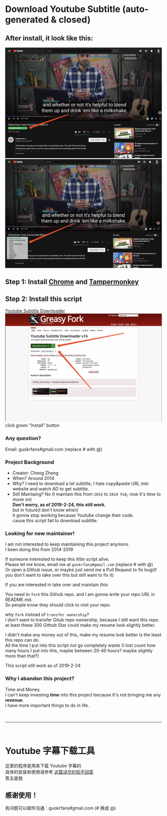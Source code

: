 # Download Youtube Subtitle (auto-generated & closed)
## After install, it look like this:  
![1](img/1.jpg)          
![2](img/2.jpg)          

## Step 1: Install [Chrome](https://www.google.com/chrome/browser/) and [Tampermonkey](https://chrome.google.com/webstore/detail/tampermonkey/dhdgffkkebhmkfjojejmpbldmpobfkfo?utm_source=chrome-ntp-icon)  

## Step 2: Install this script
[Youtube Subtitle Downloader](https://greasyfork.org/scripts/5368-youtube-subtitle-downloader)<br/>
![3](img/3.jpg)   
click green "Install" button

### Any question?
Email: guokrfans#gmail.com (replace # with @)     

### Project Background
* Creator: Cheng Zheng
* When? Around 2014
* Why? I need to download a lot subtitle, I hate copy&paste URL into website and watch AD to get subtitle.
* Still Maintaing? No (I maintain this from `2014` to `2019 Feb`, now it's time to move on)    
**Don't worry, as of 2019-2-24, this still work.**   
but in future(I don't know when)   
it gonna stop working because Youtube change their code.   
cause this script fail to download subtitle.   

### Looking for new maintainer!
I am not interested to keep maintaining this project anymore.    
I been doing this from 2014-2019     

If someone interested to keep this little script alive.   
Please let me know, email me at `guokrfans#gmail.com` (replace # with @)  
Or open a Github issue, or maybe just send me a Pull Request to fix bug(if you don't want to take over this but still want to fix it)      

If you are interested in take over and maintain this:   

You need to `fork` this Github repo. and I am gonna write your repo URL in README.md.    
So people know they should click to visit your repo.     

why `fork` instead of `transfer ownership`?       
I don't want to transfer Gitub repo ownership, because I still want this repo.  
at least these 300 Github Star could make my resume look slightly better. 

I didn't make any money out of this, make my resume look better is the least this repo can do.   
All the time I put into this script not go completely waste 
(I lost count how many hours I put into this, maybe between 20-40 hours? maybe slightly more than that?)

This script still work as of 2019-2-24

### Why I abandon this project?
Time and Money.    
I can't keep investing **time** into this project because It's not bringing me any **revenue**.   
I have more important things to do in life.  

<br/>

---

<br/>

# Youtube 字幕下载工具
这里的程序是用来下载 Youtube 字幕的        
具体的安装和使用请参考 [这篇详尽的知乎回答](http://www.zhihu.com/question/19647719/answer/16843974?group_id=789328566)      
答主是我

## 感谢使用！
有问题可以邮件沟通：guokrfans#gmail.com (# 换成 @)
